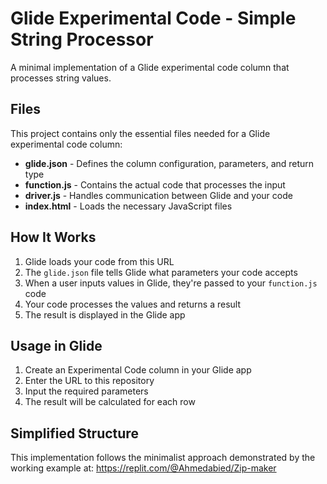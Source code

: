 # Glide Experimental Code - Simple String Processor

A minimal implementation of a Glide experimental code column that processes string values.

## Files

This project contains only the essential files needed for a Glide experimental code column:

- **glide.json** - Defines the column configuration, parameters, and return type
- **function.js** - Contains the actual code that processes the input
- **driver.js** - Handles communication between Glide and your code
- **index.html** - Loads the necessary JavaScript files

## How It Works

1. Glide loads your code from this URL
2. The `glide.json` file tells Glide what parameters your code accepts
3. When a user inputs values in Glide, they're passed to your `function.js` code
4. Your code processes the values and returns a result
5. The result is displayed in the Glide app

## Usage in Glide

1. Create an Experimental Code column in your Glide app
2. Enter the URL to this repository
3. Input the required parameters
4. The result will be calculated for each row

## Simplified Structure

This implementation follows the minimalist approach demonstrated by the working example at:
https://replit.com/@Ahmedabied/Zip-maker
